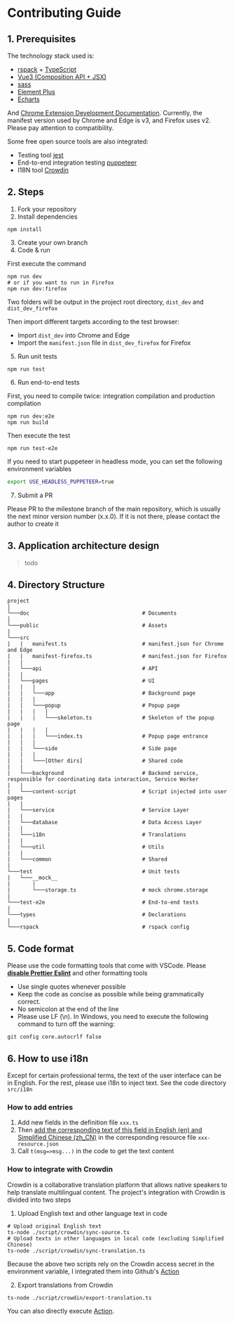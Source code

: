 # Contributing Guide

## 1. Prerequisites

The technology stack used is:

-   [rspack](https://rspack.dev) + [TypeScript](https://github.com/microsoft/TypeScript)
-   [Vue3 (Composition API + JSX)](<https://vuejs.org/api/#:~:text=defineCustomElement()-,Composition%20API,-setup()>)
-   [sass](https://github.com/sass/sass)
-   [Element Plus](https://element-plus.gitee.io/)
-   [Echarts](https://github.com/apache/echarts)

And [Chrome Extension Development Documentation](https://developer.chrome.com/docs/webstore/). Currently, the manifest version used by Chrome and Edge is v3, and Firefox uses v2. Please pay attention to compatibility.

Some free open source tools are also integrated:

-   Testing tool [jest](https://jestjs.io/docs/getting-started)
-   End-to-end integration testing [puppeteer](https://developer.chrome.com/docs/extensions/how-to/test/puppeteer)
-   I18N tool [Crowdin](https://crowdin.com/project/timer-chrome-edge-firefox)

## 2. Steps

1. Fork your repository
2. Install dependencies

```shell
npm install
```

3. Create your own branch
4. Code & run

First execute the command

```shell
npm run dev
# or if you want to run in Firefox
npm run dev:firefox
```

Two folders will be output in the project root directory, `dist_dev` and `dist_dev_firefox`

Then import different targets according to the test browser:

-   Import `dist_dev` into Chrome and Edge
-   Import the `manifest.json` file in `dist_dev_firefox` for Firefox

5. Run unit tests

```shell
npm run test
```

6. Run end-to-end tests

First, you need to compile twice: integration compilation and production compilation

```shell
npm run dev:e2e
npm run build
```

Then execute the test

```shell
npm run test-e2e
```

If you need to start puppeteer in headless mode, you can set the following environment variables

```bash
export USE_HEADLESS_PUPPETEER=true
```

7. Submit a PR

Please PR to the milestone branch of the main repository, which is usually the next minor version number (x.x.0). If it is not there, please contact the author to create it

## 3. Application architecture design

> todo

## 4. Directory Structure

```plain
project
│
└───doc                                    # Documents
│
└───public                                 # Assets
|
└───src
|   |   manifest.ts                        # manifest.json for Chrome and Edge
|   |   manifest-firefox.ts                # manifest.json for Firefox
|   |
|   └───api                                # API
|   |
|   └───pages                              # UI
|   |   |
|   |   └───app                            # Background page
|   |   |
|   |   └───popup                          # Popup page
|   |   |   |
|   |   |   └───skeleton.ts                # Skeleton of the popup page
|   |   |   |
|   |   |   └───index.ts                   # Popup page entrance
|   |   |
|   |   └───side                           # Side page
|   |   |
|   |   └───[Other dirs]                   # Shared code
|   |
|   └───background                         # Backend service, responsible for coordinating data interaction, Service Worker
|   |
|   └───content-script                     # Script injected into user pages
|   |
|   └───service                            # Service Layer
|   |
|   └───database                           # Data Access Layer
|   |
|   └───i18n                               # Translations
|   |
|   └───util                               # Utils
|   |
|   └───common                             # Shared
|
└───test                                   # Unit tests
|   └───__mock__
|       |
|       └───storage.ts                     # mock chrome.storage
|
└───test-e2e                               # End-to-end tests
|
└───types                                  # Declarations
|
└───rspack                                 # rspack config

```

## 5. Code format

Please use the code formatting tools that come with VSCode. Please <u>**disable Prettier Eslint**</u> and other formatting tools

-   Use single quotes whenever possible
-   Keep the code as concise as possible while being grammatically correct.
-   No semicolon at the end of the line
-   Please use LF (\n). In Windows, you need to execute the following command to turn off the warning:

```
git config core.autocrlf false
```

## 6. How to use i18n

Except for certain professional terms, the text of the user interface can be in English. For the rest, please use i18n to inject text. See the code directory `src/i18n`

### How to add entries

1. Add new fields in the definition file `xxx.ts`
2. Then <u>add the corresponding text of this field in English (en) and Simplified Chinese (zh_CN)</u> in the corresponding resource file `xxx-resource.json`
3. Call `t(msg=>msg...)` in the code to get the text content

### How to integrate with Crowdin

Crowdin is a collaborative translation platform that allows native speakers to help translate multilingual content. The project's integration with Crowdin is divided into two steps

1. Upload English text and other language text in code

```
# Upload original English text
ts-node ./script/crowdin/sync-source.ts
# Upload texts in other languages ​​in local code (excluding Simplified Chinese)
ts-node ./script/crowdin/sync-translation.ts
```

Because the above two scripts rely on the Crowdin access secret in the environment variable, I integrated them into Github's [Action](https://github.com/sheepzh/timer/actions/workflows/crowdin-sync.yml)

2. Export translations from Crowdin

```
ts-node ./script/crowdin/export-translation.ts
```

You can also directly execute [Action](https://github.com/sheepzh/timer/actions/workflows/crowdin-export.yml).
